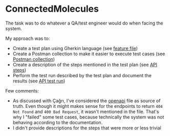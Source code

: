 # ConnectedMolecules
The task was to do whatever a QA/test engineer would do when facing the system.

My approach was to:
- Create a test plan using Gherkin language (see [feature file](API.feature))
- Create a Postman collection to make it easier to execute test cases (see [Postman collection](QA%20Interview.postman_collection.json))
- Create a description of the steps mentioned in the test plan (see [API steps](API%20steps.md))
- Perform the test run described by the test plan and document the results (see [API test run](API%20test%20run.md))


Few comments:
- As discussed with Çağrı, I've considered the [openapi](openapi.yml) file as source of truth. 
Even though it might makes sense for the endpoints to return `404 Not Found` and `400 Bad Request`, it wasn't mentioned in the file. That's why I "failed" some test cases, because technically the system was not behaving according to the documentation.
- I didn't provide descriptions for the steps that were more or less trivial


